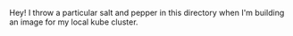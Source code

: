 Hey! I throw a particular salt and pepper in this directory when I'm building an image for my local kube cluster.
